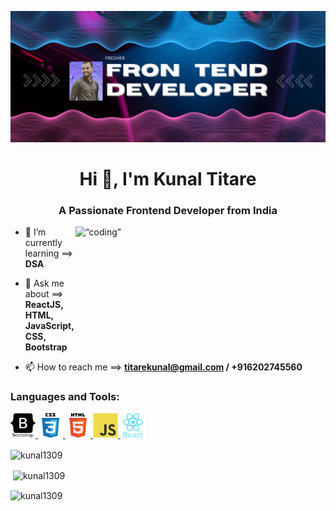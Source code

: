 ![logo](https://github.com/Kunal1309/Kunal1309/blob/main/E-Books%20Tablets%20GoDaddy%20Store%20Image.png)
<h1 align="center">Hi 👋, I'm Kunal Titare</h1>
<h3 align="center">A Passionate Frontend Developer from India</h3>

<img align='right' alt=“coding” width='400' height='200' src='https://www.lambdatest.com/resources/images/news24.gif'/>

- 🌱 I’m currently learning ==> **DSA**

- 💬 Ask me about ==>  **ReactJS, HTML, JavaScript, CSS, Bootstrap**

- 📫 How to reach me ==>  **titarekunal@gmail.com / +916202745560**

<p align="left">
</p>

<h3 align="left">Languages and Tools:</h3>
<p align="left"> <a href="https://getbootstrap.com" target="_blank" rel="noreferrer"> <img src="https://raw.githubusercontent.com/devicons/devicon/master/icons/bootstrap/bootstrap-plain-wordmark.svg" alt="bootstrap" width="40" height="40"/> </a> <a href="https://www.w3schools.com/css/" target="_blank" rel="noreferrer"> <img src="https://raw.githubusercontent.com/devicons/devicon/master/icons/css3/css3-original-wordmark.svg" alt="css3" width="40" height="40"/> </a> <a href="https://www.w3.org/html/" target="_blank" rel="noreferrer"> <img src="https://raw.githubusercontent.com/devicons/devicon/master/icons/html5/html5-original-wordmark.svg" alt="html5" width="40" height="40"/> </a> <a href="https://developer.mozilla.org/en-US/docs/Web/JavaScript" target="_blank" rel="noreferrer"> <img src="https://raw.githubusercontent.com/devicons/devicon/master/icons/javascript/javascript-original.svg" alt="javascript" width="40" height="40"/> </a> <a href="https://reactjs.org/" target="_blank" rel="noreferrer"> <img src="https://raw.githubusercontent.com/devicons/devicon/master/icons/react/react-original-wordmark.svg" alt="react" width="40" height="40"/> </a> </p>

<p><img align="center" src="https://github-readme-stats.vercel.app/api/top-langs?username=kunal1309&show_icons=true&locale=en&layout=compact" alt="kunal1309" /></p>

<p>&nbsp;<img align="center" src="https://github-readme-stats.vercel.app/api?username=kunal1309&show_icons=true&locale=en" alt="kunal1309" /></p>

<p><img align="center" src="https://github-readme-streak-stats.herokuapp.com/?user=kunal1309&" alt="kunal1309" /></p>
